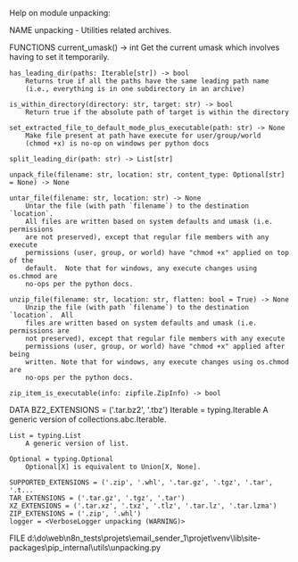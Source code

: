 Help on module unpacking:

NAME
    unpacking - Utilities related archives.

FUNCTIONS
    current_umask() -> int
        Get the current umask which involves having to set it temporarily.

    has_leading_dir(paths: Iterable[str]) -> bool
        Returns true if all the paths have the same leading path name
        (i.e., everything is in one subdirectory in an archive)

    is_within_directory(directory: str, target: str) -> bool
        Return true if the absolute path of target is within the directory

    set_extracted_file_to_default_mode_plus_executable(path: str) -> None
        Make file present at path have execute for user/group/world
        (chmod +x) is no-op on windows per python docs

    split_leading_dir(path: str) -> List[str]

    unpack_file(filename: str, location: str, content_type: Optional[str] = None) -> None

    untar_file(filename: str, location: str) -> None
        Untar the file (with path `filename`) to the destination `location`.
        All files are written based on system defaults and umask (i.e. permissions
        are not preserved), except that regular file members with any execute
        permissions (user, group, or world) have "chmod +x" applied on top of the
        default.  Note that for windows, any execute changes using os.chmod are
        no-ops per the python docs.

    unzip_file(filename: str, location: str, flatten: bool = True) -> None
        Unzip the file (with path `filename`) to the destination `location`.  All
        files are written based on system defaults and umask (i.e. permissions are
        not preserved), except that regular file members with any execute
        permissions (user, group, or world) have "chmod +x" applied after being
        written. Note that for windows, any execute changes using os.chmod are
        no-ops per the python docs.

    zip_item_is_executable(info: zipfile.ZipInfo) -> bool

DATA
    BZ2_EXTENSIONS = ('.tar.bz2', '.tbz')
    Iterable = typing.Iterable
        A generic version of collections.abc.Iterable.

    List = typing.List
        A generic version of list.

    Optional = typing.Optional
        Optional[X] is equivalent to Union[X, None].

    SUPPORTED_EXTENSIONS = ('.zip', '.whl', '.tar.gz', '.tgz', '.tar', '.t...
    TAR_EXTENSIONS = ('.tar.gz', '.tgz', '.tar')
    XZ_EXTENSIONS = ('.tar.xz', '.txz', '.tlz', '.tar.lz', '.tar.lzma')
    ZIP_EXTENSIONS = ('.zip', '.whl')
    logger = <VerboseLogger unpacking (WARNING)>

FILE
    d:\do\web\n8n_tests\projets\email_sender_1\projet\venv\lib\site-packages\pip\_internal\utils\unpacking.py


